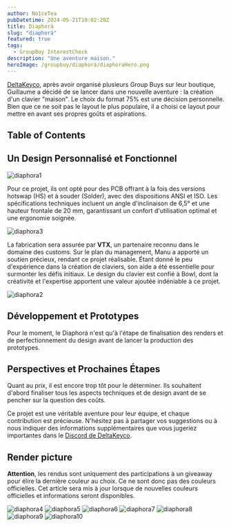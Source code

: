```yaml
---
author: No1ceTea
pubDatetime: 2024-05-21T10:02:20Z
title: Diaphorá
slug: "diaphorá"
featured: true
tags:
  - GroupBuy InterestCheck
description: "Une aventure maison."
heroImage: /groupbuy/diaphorá/diaphoraHero.png
---
```


[DeltaKeyco](https://deltakeyco.com/), après avoir organisé plusieurs Group Buys sur leur boutique, Guillaume a décidé de se lancer dans une nouvelle aventure : la création d'un clavier "maison". Le choix du format 75% est une décision personnelle. Bien que ce ne soit pas le layout le plus populaire, il a choisi ce layout pour mettre en avant ses propres goûts et aspirations.

## Table of Contents

## Un Design Personnalisé et Fonctionnel

![diaphora1](/groupbuy/diaphorá/diaphora1.png)

Pour ce projet, ils ont opté pour des PCB offrant à la fois des versions hotswap (HS) et à souder (Solder), avec des dispositions ANSI et ISO. Les spécifications techniques incluent un angle d'inclinaison de 6,5° et une hauteur frontale de 20 mm, garantissant un confort d'utilisation optimal et une ergonomie soignée.

![diaphora3](/groupbuy/diaphorá/diaphora3.png)

La fabrication sera assurée par **VTX**, un partenaire reconnu dans le domaine des customs. Sur le plan du management, Manu a apporté un soutien précieux, rendant ce projet réalisable. Étant donné le peu d'expérience dans la création de claviers, son aide a été essentielle pour surmonter les défis initiaux. Le design du clavier est confié à Bowl, dont la créativité et l'expertise apportent une valeur ajoutée indéniable à ce projet.

![diaphora2](/groupbuy/diaphorá/diaphora2.png)

## Développement et Prototypes

Pour le moment, le Diaphorá n'est qu'à l'étape de finalisation des renders et de perfectionnement du design avant de lancer la production des prototypes.

## Perspectives et Prochaines Étapes

Quant au prix, il est encore trop tôt pour le déterminer. Ils souhaitent d'abord finaliser tous les aspects techniques et de design avant de se pencher sur la question des coûts.

Ce projet est une véritable aventure pour leur équipe, et chaque contribution est précieuse. N'hésitez pas à partager vos suggestions ou à nous indiquer des informations supplémentaires que vous jugeriez importantes dans le [Discord de DeltaKeyco](https://discord.gg/7yzDSrsT6A).

## Render picture

**Attention**, les rendus sont uniquement des participations à un giveaway pour élire la dernière couleur au choix. Ce ne sont donc pas des couleurs officielles. Cet article sera mis à jour lorsque de nouvelles couleurs officielles et informations seront disponibles.

![diaphora4](/groupbuy/diaphorá/diaphora4.png)
![diaphora5](/groupbuy/diaphorá/diaphora5.png)
![diaphora6](/groupbuy/diaphorá/diaphora6.png)
![diaphora7](/groupbuy/diaphorá/diaphora7.jpg)
![diaphora8](/groupbuy/diaphorá/diaphora8.jpg)
![diaphora9](/groupbuy/diaphorá/diaphora9.png)
![diaphora10](/groupbuy/diaphorá/diaphora10.png)
